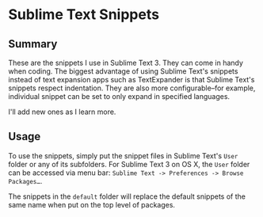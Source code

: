 # Sublime Text Snippets

## Summary

These are the snippets I use in Sublime Text 3. They can come in handy when coding. The biggest advantage of using Sublime Text's snippets instead of text expansion apps such as TextExpander is that Sublime Text's snippets respect indentation. They are also more configurable–for example, individual snippet can be set to only expand in specified languages.

I'll add new ones as I learn more.

## Usage

To use the snippets, simply put the snippet files in Sublime Text's `User` folder or any of its subfolders. For Sublime Text 3 on OS X, the `User` folder can be accessed via menu bar: `Sublime Text -> Preferences -> Browse Packages…`.

The snippets in the `default` folder will replace the default snippets of the same name when put on the top level of packages.

